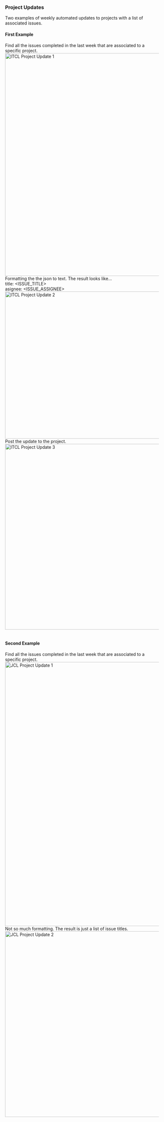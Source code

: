 ### Project Updates ###

Two examples of weekly automated updates to projects with a list of associated issues.
<br>
#### First Example <br>
Find all the issues completed in the last week that are associated to a specific project.<br>
<img width="2414" height="728" alt="ITCL Project Update 1" src="https://github.com/user-attachments/assets/f495f263-d85d-44ef-a8c8-58538ec58a64" />
<br>
Formatting the the json to text. The result looks like... <br>
  title: <ISSUE_TITLE><br>
  asignee: <ISSUE_ASSIGNEE><br>
<img width="2421" height="481" alt="ITCL Project Update 2" src="https://github.com/user-attachments/assets/49ff9ffb-afdd-43ab-901a-45b4d50ef1be" />
<br>
Post the update to the project.<br>
<img width="1997" height="607" alt="ITCL Project Update 3" src="https://github.com/user-attachments/assets/3adfda43-a0cb-4ed7-ae50-dbf0e3fb2d92" />
<br>
<br>
#### Second Example <br>
Find all the issues completed in the last week that are associated to a specific project.<br>
<img width="2362" height="863" alt="JCL Project Update 1" src="https://github.com/user-attachments/assets/1eac264c-eaf5-4174-a7f3-f852489476b7" />
<br>
Not so much formatting. The result is just a list of issue titles.<br>
<img width="2425" height="607" alt="JCL Project Update 2" src="https://github.com/user-attachments/assets/6b9a607e-05e0-4364-a852-dda1cb0b371f" />
